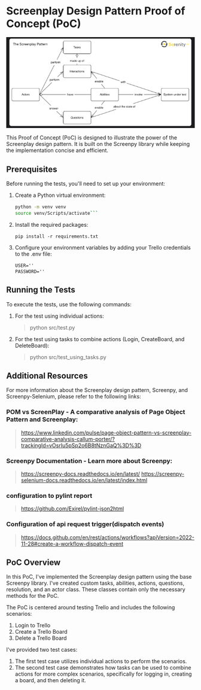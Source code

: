 # Screenplay Design Pattern Proof of Concept (PoC)

![Alt text](image.png)

This Proof of Concept (PoC) is designed to illustrate the power of the Screenplay design pattern. It is built on the Screenpy library while keeping the implementation concise and efficient.

## Prerequisites

Before running the tests, you'll need to set up your environment:

1. Create a Python virtual environment:

   ```bash
   python -m venv venv
   source venv/Scripts/activate```

2. Install the required packages:
    ```
    pip install -r requirements.txt
    ```

3. Configure your environment variables by adding your Trello credentials to the .env file:
    ```
    USER=''
    PASSWORD=''
    ```

## Running the Tests

To execute the tests, use the following commands:

1. For the test using individual actions:
    > python src/test.py

2. For the test using tasks to combine actions (Login, CreateBoard, and DeleteBoard):
    >python src/test_using_tasks.py

## Additional Resources

For more information about the Screenplay design pattern, Screenpy, and Screenpy-Selenium, 
please refer to the following links:

### POM vs ScreenPlay - A comparative analysis of Page Object Pattern and Screenplay:

> https://www.linkedin.com/pulse/page-object-pattern-vs-screenplay-comparative-analysis-callum-porter/?trackingId=vOsrIu5pSp2o6B8tNznGaQ%3D%3D

### Screenpy Documentation - Learn more about Screenpy:

> https://screenpy-docs.readthedocs.io/en/latest/
> https://screenpy-selenium-docs.readthedocs.io/en/latest/index.html

### configuration to pylint report 
> https://github.com/Exirel/pylint-json2html

### Configuration of api request trigger(dispatch events)
> https://docs.github.com/en/rest/actions/workflows?apiVersion=2022-11-28#create-a-workflow-dispatch-event

## PoC Overview

In this PoC, I've implemented the Screenplay design pattern using the base Screenpy library. 
I've created custom tasks, abilities, actions, questions, resolution, and an actor class. 
These classes contain only the necessary methods for the PoC.

The PoC is centered around testing Trello and includes the following scenarios:

1. Login to Trello
2. Create a Trello Board
3. Delete a Trello Board

I've provided two test cases:

1. The first test case utilizes individual actions to perform the scenarios.
2. The second test case demonstrates how tasks can be used to combine actions for more complex scenarios, 
specifically for logging in, creating a board, and then deleting it.


